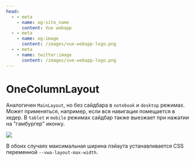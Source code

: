 ```yaml
---
head:
  - - meta
    - name: og:site_name
      content: Vue webapp
  - - meta
    - name: og:image
      content: /images/vue-webapp-logo.png
  - - meta
    - name: twitter:image
      content: /images/vue-webapp-logo.png
---
```


# OneColumnLayout

Аналогичен `MainLayout`, но без сайдбара в `notebook` и `desktop` режимах. Может применяться, например, если вся навигация помещается в хедер. В `tablet` и `mobile` режимах сайдбар также выезжает при нажатии на "гамбургер" иконку.

![](/images/vue-webapp/layout-one-column.png)

В обоих случаях максимальная ширина лэйаута устанавливается CSS переменной `--vwa-layout-max-width`.
